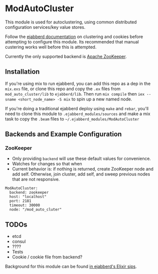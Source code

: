 # ModAutoCluster

This module is used for autoclustering, using common distributed configuration services/key value stores.

Follow the [ejabberd documentation](https://docs.ejabberd.im/admin/guide/clustering/) on clustering and cookies before attempting to configure this module.  Its recommended that manual custering works well before this is attempted.

Currently the only supported backend is [Apache ZooKeeper](https://zookeeper.apache.org/).

## Installation
If you're using mix to run ejabberd, you can add this repo as a dep in the `mix.exs` file, or clone this repo and copy the `.ex` files from `mod_auto_cluster/lib` to `ejabberd/lib`.  Then run `mix compile` then `iex --sname <short_node_name> -S mix` to spin up a new named node.

If you're doing a traditional ejabberd deploy using `make` and `rebar`, you'll need to clone this module to `.ejabberd_modules/sources` and make a mix task to copy the `.beam` files to `~/.ejabberd_modules/ModAutoCluster`

## Backends and Example Configuration
### ZooKeeper 
   * Only providing `backend` will use these default values for convenience.
   * Watches for changes so that when 
   * Current behavior is: if nothing is returned, create ZooKeeper node and add self.  Otherwise, join cluster, add self, and sweep previous nodes that are not responsive.
```
ModAutoCluster:
  backend: zookeeper
  host: "localhost"
  port: 2181
  timeout: 30000
  node: "/mod_auto_cluter"
```

## TODOs
* etcd
* consul
* ????
* Tests
* Cookie / cookie file from backend?

Background for this module can be found [in ejabberd's Elixir sips](https://blog.process-one.net/elixir-sips-ejabberd-with-elixir-part-1/).
